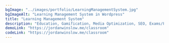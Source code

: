 ```yaml
---
bgImage: "../images/portfolio/LearningManagementSystem.jpg"
bgImageAlt: "Learning Management System in Wordpress"
title: "Learning Management System"
description: "Education, Gamification, Media Optimization, SEO, Exams/Forms, Wordpress"
demoLink: "https://jordanwinslow.me/classroom"
codeLink: "https://jordanwinslow.me/classroom"
---
```

